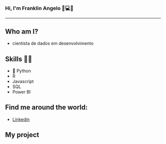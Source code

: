 ### Hi, I'm Franklin Angelo 👦💻👋
---

## Who am I?
* cientista de dados em desenvolvimento 


## Skills 🤹🏻

* 🐍 Python
* R
* Javascript
* SQL
* Power BI

## Find me around the world:
* [Linkedin]( https://www.linkedin.com/in/arenasfranklin/ )

## **My project**




<!--
**arenas-franklin/arenas-franklin** is a ✨ _special_ ✨ repository because its `README.md` (this file) appears on your GitHub profile.

Here are some ideas to get you started:

- 🔭 I’m currently working on ...
- 🌱 I’m currently learning ...
- 👯 I’m looking to collaborate on ...
- 🤔 I’m looking for help with ...
- 💬 Ask me about ...
- 📫 How to reach me: ...
- 😄 Pronouns: ...
- ⚡ Fun fact: ...
-->
